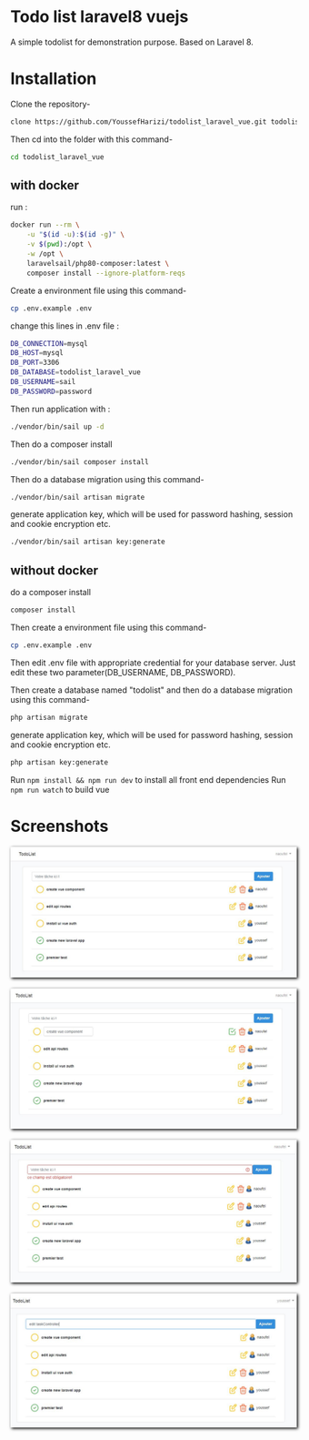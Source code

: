 # Todo list laravel8 vuejs
A simple todolist for demonstration purpose. Based on Laravel 8.

# Installation
Clone the repository-
```sh
clone https://github.com/YoussefHarizi/todolist_laravel_vue.git todolist_laravel_vue
```
Then cd into the folder with this command-
```sh
cd todolist_laravel_vue
```
## with docker
run :
```sh
docker run --rm \
    -u "$(id -u):$(id -g)" \
    -v $(pwd):/opt \
    -w /opt \
    laravelsail/php80-composer:latest \
    composer install --ignore-platform-reqs
```
Create a environment file using this command-
```sh
cp .env.example .env
```
change this lines in .env file :
```sh
DB_CONNECTION=mysql
DB_HOST=mysql
DB_PORT=3306
DB_DATABASE=todolist_laravel_vue
DB_USERNAME=sail
DB_PASSWORD=password
```
Then run application with :
```sh
./vendor/bin/sail up -d
```
Then do a composer install
```sh
./vendor/bin/sail composer install
```

Then do a database migration using this command-
```sh
./vendor/bin/sail artisan migrate
```
generate application key, which will be used for password hashing, session and cookie encryption etc.
```sh
./vendor/bin/sail artisan key:generate
```
## without docker
do a composer install
```sh
composer install
```
Then create a environment file using this command-
```sh
cp .env.example .env
```
Then edit .env file with appropriate credential for your database server. Just edit these two parameter(DB_USERNAME, DB_PASSWORD).

Then create a database named "todolist" and then do a database migration using this command-
```sh
php artisan migrate
```
generate application key, which will be used for password hashing, session and cookie encryption etc.
```sh
php artisan key:generate
```
Run ``` npm install && npm run dev ``` to install all front end dependencies
Run ``` npm run watch ``` to build vue 
# Screenshots
<p align="center"><img src="https://github.com/YoussefHarizi/todolist_laravel_vue/blob/develop/public/images/Capture1.JPG" style="width:400;box-shadow: 2px 2px 5px black;margin-bottom:2px;"></p>
<p align="center"><img src="https://github.com/YoussefHarizi/todolist_laravel_vue/blob/develop/public/images/Capture2.JPG" style="width:400;box-shadow: 2px 2px 5px black;margin-bottom:2px;"></p>
<p align="center"><img src="https://github.com/YoussefHarizi/todolist_laravel_vue/blob/develop/public/images/Capture3.JPG" style="width:400;box-shadow: 2px 2px 5px black;margin-bottom:2px;"></p>
<p align="center"><img src="https://github.com/YoussefHarizi/todolist_laravel_vue/blob/develop/public/images/Capture4.JPG" style="width:400;box-shadow: 2px 2px 5px black;margin-bottom:2px;"></p>




